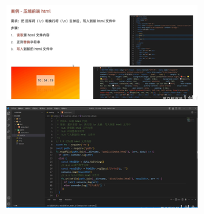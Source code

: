 ![image-20241027165357047](4.案例-压缩前端html.assets/image-20241027165357047.png)

![image-20241027185657172](4.案例-压缩前端html.assets/image-20241027185657172.png)